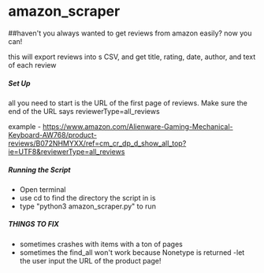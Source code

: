 # amazon_scraper

##haven't you always wanted to get reviews from amazon easily? now you can!

this will export reviews into s CSV, and get title, rating, date, author, and text of each review


##### Set Up

all you need to start is the URL of the first page of reviews. Make sure the end of the URL says reviewerType=all_reviews

example - https://www.amazon.com/Alienware-Gaming-Mechanical-Keyboard-AW768/product-reviews/B072NHMYXX/ref=cm_cr_dp_d_show_all_top?ie=UTF8&reviewerType=all_reviews


##### Running the Script
- Open terminal
- use cd to find the directory the script in is
- type "python3 amazon_scraper.py" to run


##### THINGS TO FIX
- sometimes crashes with items with a ton of pages
- sometimes the find_all won't work because Nonetype is returned
-let the user input the URL of the product page!
